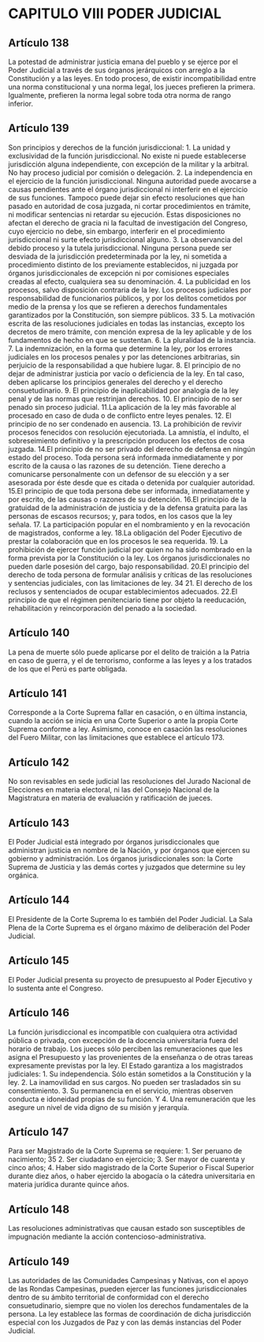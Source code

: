 # CAPITULO VIII PODER JUDICIAL

## Artículo 138

La potestad de administrar justicia emana del pueblo y se ejerce por el Poder Judicial a través de sus órganos jerárquicos con arreglo a la Constitución y a las leyes. En todo proceso, de existir incompatibilidad entre una norma constitucional y una norma legal, los jueces prefieren la primera. Igualmente, prefieren la norma legal sobre toda otra norma de rango inferior. 

## Artículo 139

Son principios y derechos de la función jurisdiccional: 1. La unidad y exclusividad de la función jurisdiccional. No existe ni puede establecerse jurisdicción alguna independiente, con excepción de la militar y la arbitral. No hay proceso judicial por comisión o delegación. 2. La independencia en el ejercicio de la función jurisdiccional. Ninguna autoridad puede avocarse a causas pendientes ante el órgano jurisdiccional ni interferir en el ejercicio de sus funciones. Tampoco puede dejar sin efecto resoluciones que han pasado en autoridad de cosa juzgada, ni cortar procedimientos en trámite, ni modificar sentencias ni retardar su ejecución. Estas disposiciones no afectan el derecho de gracia ni la facultad de investigación del Congreso, cuyo ejercicio no debe, sin embargo, interferir en el procedimiento jurisdiccional ni surte efecto jurisdiccional alguno. 3. La observancia del debido proceso y la tutela jurisdiccional. Ninguna persona puede ser desviada de la jurisdicción predeterminada por la ley, ni sometida a procedimiento distinto de los previamente establecidos, ni juzgada por órganos jurisdiccionales de excepción ni por comisiones especiales creadas al efecto, cualquiera sea su denominación. 4. La publicidad en los procesos, salvo disposición contraria de la ley. Los procesos judiciales por responsabilidad de funcionarios públicos, y por los delitos cometidos por medio de la prensa y los que se refieren a derechos fundamentales garantizados por la Constitución, son siempre públicos. 33 5. La motivación escrita de las resoluciones judiciales en todas las instancias, excepto los decretos de mero trámite, con mención expresa de la ley aplicable y de los fundamentos de hecho en que se sustentan. 6. La pluralidad de la instancia. 7. La indemnización, en la forma que determine la ley, por los errores judiciales en los procesos penales y por las detenciones arbitrarias, sin perjuicio de la responsabilidad a que hubiere lugar. 8. El principio de no dejar de administrar justicia por vacío o deficiencia de la ley. En tal caso, deben aplicarse los principios generales del derecho y el derecho consuetudinario. 9. El principio de inaplicabilidad por analogía de la ley penal y de las normas que restrinjan derechos. 10. El principio de no ser penado sin proceso judicial. 11.La aplicación de la ley más favorable al procesado en caso de duda o de conflicto entre leyes penales. 12. El principio de no ser condenado en ausencia. 13. La prohibición de revivir procesos fenecidos con resolución ejecutoriada. La amnistía, el indulto, el sobreseimiento definitivo y la prescripción producen los efectos de cosa juzgada. 14.El principio de no ser privado del derecho de defensa en ningún estado del proceso. Toda persona será informada inmediatamente y por escrito de la causa o las razones de su detención. Tiene derecho a comunicarse personalmente con un defensor de su elección y a ser asesorada por éste desde que es citada o detenida por cualquier autoridad. 15.El principio de que toda persona debe ser informada, inmediatamente y por escrito, de las causas o razones de su detención. 16.El principio de la gratuidad de la administración de justicia y de la defensa gratuita para las personas de escasos recursos; y, para todos, en los casos que la ley señala. 17. La participación popular en el nombramiento y en la revocación de magistrados, conforme a ley. 18.La obligación del Poder Ejecutivo de prestar la colaboración que en los procesos le sea requerida. 19. La prohibición de ejercer función judicial por quien no ha sido nombrado en la forma prevista por la Constitución o la ley. Los órganos jurisdiccionales no pueden darle posesión del cargo, bajo responsabilidad. 20.El principio del derecho de toda persona de formular análisis y críticas de las resoluciones y sentencias judiciales, con las limitaciones de ley. 34 21. El derecho de los reclusos y sentenciados de ocupar establecimientos adecuados. 22.El principio de que el régimen penitenciario tiene por objeto la reeducación, rehabilitación y reincorporación del penado a la sociedad. 

## Artículo 140

La pena de muerte sólo puede aplicarse por el delito de traición a la Patria en caso de guerra, y el de terrorismo, conforme a las leyes y a los tratados de los que el Perú es parte obligada. 

## Artículo 141

Corresponde a la Corte Suprema fallar en casación, o en última instancia, cuando la acción se inicia en una Corte Superior o ante la propia Corte Suprema conforme a ley. Asimismo, conoce en casación las resoluciones del Fuero Militar, con las limitaciones que establece el artículo 173. 

## Artículo 142

No son revisables en sede judicial las resoluciones del Jurado Nacional de Elecciones en materia electoral, ni las del Consejo Nacional de la Magistratura en materia de evaluación y ratificación de jueces. 

## Artículo 143

El Poder Judicial está integrado por órganos jurisdiccionales que administran justicia en nombre de la Nación, y por órganos que ejercen su gobierno y administración. Los órganos jurisdiccionales son: la Corte Suprema de Justicia y las demás cortes y juzgados que determine su ley orgánica. 

## Artículo 144

El Presidente de la Corte Suprema lo es también del Poder Judicial. La Sala Plena de la Corte Suprema es el órgano máximo de deliberación del Poder Judicial. 

## Artículo 145

El Poder Judicial presenta su proyecto de presupuesto al Poder Ejecutivo y lo sustenta ante el Congreso. 

## Artículo 146

La función jurisdiccional es incompatible con cualquiera otra actividad pública o privada, con excepción de la docencia universitaria fuera del horario de trabajo. Los jueces sólo perciben las remuneraciones que les asigna el Presupuesto y las provenientes de la enseñanza o de otras tareas expresamente previstas por la ley. El Estado garantiza a los magistrados judiciales: 1. Su independencia. Sólo están sometidos a la Constitución y la ley. 2. La inamovilidad en sus cargos. No pueden ser trasladados sin su consentimiento. 3. Su permanencia en el servicio, mientras observen conducta e idoneidad propias de su función. Y 4. Una remuneración que les asegure un nivel de vida digno de su misión y jerarquía. 

## Artículo 147

Para ser Magistrado de la Corte Suprema se requiere: 1. Ser peruano de nacimiento; 35 2. Ser ciudadano en ejercicio; 3. Ser mayor de cuarenta y cinco años; 4. Haber sido magistrado de la Corte Superior o Fiscal Superior durante diez años, o haber ejercido la abogacía o la cátedra universitaria en materia jurídica durante quince años. 

## Artículo 148

Las resoluciones administrativas que causan estado son susceptibles de impugnación mediante la acción contencioso-administrativa. 

## Artículo 149

Las autoridades de las Comunidades Campesinas y Nativas, con el apoyo de las Rondas Campesinas, pueden ejercer las funciones jurisdiccionales dentro de su ámbito territorial de conformidad con el derecho consuetudinario, siempre que no violen los derechos fundamentales de la persona. La ley establece las formas de coordinación de dicha jurisdicción especial con los Juzgados de Paz y con las demás instancias del Poder Judicial.  

